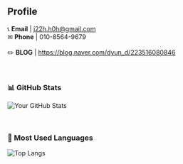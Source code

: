 
## Profile
📞 **Email** | j22h.h0h@gmail.com <br />
✉ **Phone** | 010-8564-9679 <br />
<br />
✏️ **BLOG** | https://blog.naver.com/dyun_d/223516080846

<br />

### 📊 GitHub Stats
![Your GitHub Stats](https://github-readme-stats.vercel.app/api?username=jiihyun12&show_icons=true)


<br />

### 🎨 Most Used Languages
![Top Langs](https://github-readme-stats.vercel.app/api/top-langs/?username=jiihyun12&layout=compact)


<br />


<!--
**jiihyun12/jiihyun12** is a ✨ _special_ ✨ repository because its `README.md` (this file) appears on your GitHub profile.

Here are some ideas to get you started:

- 🔭 I’m currently working on ...
- 🌱 I’m currently learning ...
- 👯 I’m looking to collaborate on ...
- 🤔 I’m looking for help with ...
- 💬 Ask me about ...
- 📫 How to reach me: ...
- 😄 Pronouns: ...
- ⚡ Fun fact: ...
-->
